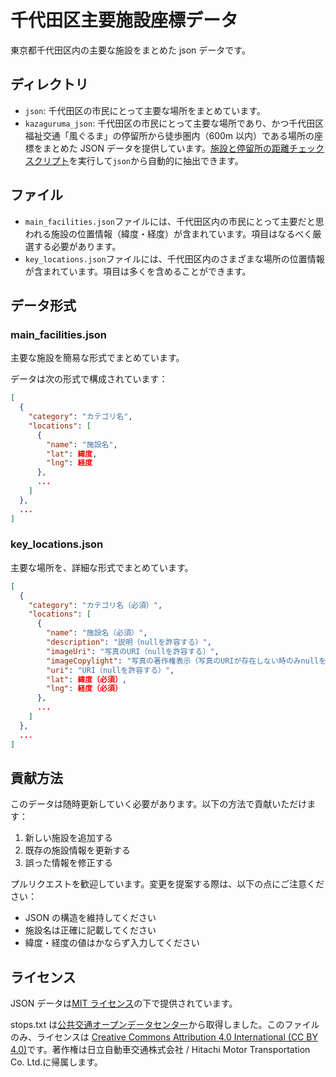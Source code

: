 # 千代田区主要施設座標データ

東京都千代田区内の主要な施設をまとめた json データです。

## ディレクトリ

- `json`: 千代田区の市民にとって主要な場所をまとめています。
- `kazaguruma_json`: 千代田区の市民にとって主要な場所であり、かつ千代田区福祉交通「風ぐるま」の停留所から徒歩圏内（600m 以内）である場所の座標をまとめた JSON データを提供しています。[施設と停留所の距離チェックスクリプト](./施設と停留所の距離チェックスクリプト.md)を実行して`json`から自動的に抽出できます。

## ファイル

- `main_facilities.json`ファイルには、千代田区内の市民にとって主要だと思われる施設の位置情報（緯度・経度）が含まれています。項目はなるべく厳選する必要があります。
- `key_locations.json`ファイルには、千代田区内のさまざまな場所の位置情報が含まれています。項目は多くを含めることができます。

## データ形式

### main_facilities.json

主要な施設を簡易な形式でまとめています。

データは次の形式で構成されています：

```json
[
  {
    "category": "カテゴリ名",
    "locations": [
      {
        "name": "施設名",
        "lat": 緯度,
        "lng": 経度
      },
      ...
    ]
  },
  ...
]
```

### key_locations.json

主要な場所を、詳細な形式でまとめています。

```json
[
  {
    "category": "カテゴリ名（必須）",
    "locations": [
      {
        "name": "施設名（必須）",
        "description": "説明（nullを許容する）",
        "imageUri": "写真のURI（nullを許容する）",
        "imageCopylight": "写真の著作権表示（写真のURIが存在しない時のみnullを許容する）",
        "uri": "URI（nullを許容する）",
        "lat": 緯度（必須）,
        "lng": 経度（必須）
      },
      ...
    ]
  },
  ...
]
```

## 貢献方法

このデータは随時更新していく必要があります。以下の方法で貢献いただけます：

1. 新しい施設を追加する
2. 既存の施設情報を更新する
3. 誤った情報を修正する

プルリクエストを歓迎しています。変更を提案する際は、以下の点にご注意ください：

- JSON の構造を維持してください
- 施設名は正確に記載してください
- 緯度・経度の値はかならず入力してください

## ライセンス

JSON データは[MIT ライセンス](LICENSE)の下で提供されています。

stops.txt は[公共交通オープンデータセンター](https://ckan.odpt.org/dataset/hitachi_automobile_transportation_chiyoda_alllines)から取得しました。このファイルのみ、ライセンスは [Creative Commons Attribution 4.0 International (CC BY 4.0)](https://creativecommons.org/licenses/by/4.0/)です。著作権は日立自動車交通株式会社 / Hitachi Motor Transportation Co. Ltd.に帰属します。
